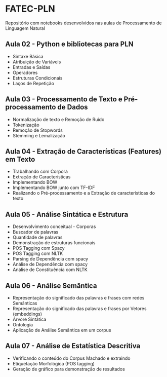 # FATEC-PLN
Repositório com notebooks desenvolvidos nas aulas de Processamento de Linguagem Natural
## Aula 02 - Python e bibliotecas para PLN
- Sintaxe Básica
- Atribuição de Variáveis
- Entradas e Saídas
- Operadores
- Estruturas Condicionais
- Laços de Repetição
## Aula 03 - Processamento de Texto e Pré-processamento de Dados
- Normalização de texto e Remoção de Ruído
- Tokenização
- Remoção de Stopwords
- Stemming e Lemalização
## Aula 04 - Extração de Características (Features) em Texto
- Trabalhando com Corpora
- Extração de Características
- Implementando BOW
- Implementando BOW junto com TF-IDF
- Realizando o Pré-processamento e a Extração de características do texto
## Aula 05 - Análise Sintática e Estrutura
- Desenvolvimento conceitual - Corporas
- Buscador de palavras
- Quantidade de palavras
- Demonstração de estruturas funcionais
- POS Tagging com Spacy
- POS Tagging com NLTK
- Parsing de Dependência com spacy
- Análise de Dependência com spacy
- Análise de Constituência com NLTK
## Aula 06 - Análise Semântica
- Representação do significado das palavras e frases com redes Semânticas
- Representação do significado das palavras e frases por Vetores (embeddings)
- Árvore Sintática
- Ontologia
- Aplicação de Análise Semântica em um corpus
## Aula 07 - Análise de Estatística Descritiva
- Verificando o conteúdo do Corpus Machado e extraindo
- Etiquetação Morfológica (POS tagging)
- Geração de gráfico para demonstração de resultados